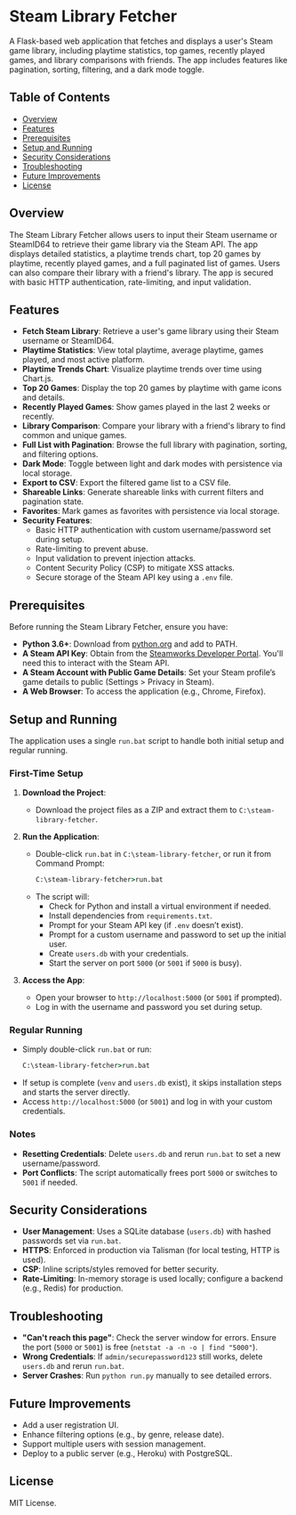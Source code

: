 # Steam Library Fetcher

A Flask-based web application that fetches and displays a user's Steam game library, including playtime statistics, top games, recently played games, and library comparisons with friends. The app includes features like pagination, sorting, filtering, and a dark mode toggle.

## Table of Contents
- [Overview](#overview)
- [Features](#features)
- [Prerequisites](#prerequisites)
- [Setup and Running](#setup-and-running)
- [Security Considerations](#security-considerations)
- [Troubleshooting](#troubleshooting)
- [Future Improvements](#future-improvements)
- [License](#license)

## Overview
The Steam Library Fetcher allows users to input their Steam username or SteamID64 to retrieve their game library via the Steam API. The app displays detailed statistics, a playtime trends chart, top 20 games by playtime, recently played games, and a full paginated list of games. Users can also compare their library with a friend's library. The app is secured with basic HTTP authentication, rate-limiting, and input validation.

## Features
- **Fetch Steam Library**: Retrieve a user's game library using their Steam username or SteamID64.
- **Playtime Statistics**: View total playtime, average playtime, games played, and most active platform.
- **Playtime Trends Chart**: Visualize playtime trends over time using Chart.js.
- **Top 20 Games**: Display the top 20 games by playtime with game icons and details.
- **Recently Played Games**: Show games played in the last 2 weeks or recently.
- **Library Comparison**: Compare your library with a friend's library to find common and unique games.
- **Full List with Pagination**: Browse the full library with pagination, sorting, and filtering options.
- **Dark Mode**: Toggle between light and dark modes with persistence via local storage.
- **Export to CSV**: Export the filtered game list to a CSV file.
- **Shareable Links**: Generate shareable links with current filters and pagination state.
- **Favorites**: Mark games as favorites with persistence via local storage.
- **Security Features**:
  - Basic HTTP authentication with custom username/password set during setup.
  - Rate-limiting to prevent abuse.
  - Input validation to prevent injection attacks.
  - Content Security Policy (CSP) to mitigate XSS attacks.
  - Secure storage of the Steam API key using a `.env` file.

## Prerequisites
Before running the Steam Library Fetcher, ensure you have:
- **Python 3.6+**: Download from [python.org](https://www.python.org/downloads/) and add to PATH.
- **A Steam API Key**: Obtain from the [Steamworks Developer Portal](https://partner.steamgames.com/). You'll need this to interact with the Steam API.
- **A Steam Account with Public Game Details**: Set your Steam profile’s game details to public (Settings > Privacy in Steam).
- **A Web Browser**: To access the application (e.g., Chrome, Firefox).

## Setup and Running
The application uses a single `run.bat` script to handle both initial setup and regular running.

### First-Time Setup
1. **Download the Project**:
   - Download the project files as a ZIP and extract them to `C:\steam-library-fetcher`.

2. **Run the Application**:
   - Double-click `run.bat` in `C:\steam-library-fetcher`, or run it from Command Prompt:
     ```cmd
     C:\steam-library-fetcher>run.bat
     ```
   - The script will:
     - Check for Python and install a virtual environment if needed.
     - Install dependencies from `requirements.txt`.
     - Prompt for your Steam API key (if `.env` doesn’t exist).
     - Prompt for a custom username and password to set up the initial user.
     - Create `users.db` with your credentials.
     - Start the server on port `5000` (or `5001` if `5000` is busy).

3. **Access the App**:
   - Open your browser to `http://localhost:5000` (or `5001` if prompted).
   - Log in with the username and password you set during setup.

### Regular Running
- Simply double-click `run.bat` or run:
  ```cmd
  C:\steam-library-fetcher>run.bat
  ```
- If setup is complete (`venv` and `users.db` exist), it skips installation steps and starts the server directly.
- Access `http://localhost:5000` (or `5001`) and log in with your custom credentials.

### Notes
- **Resetting Credentials**: Delete `users.db` and rerun `run.bat` to set a new username/password.
- **Port Conflicts**: The script automatically frees port `5000` or switches to `5001` if needed.

## Security Considerations
- **User Management**: Uses a SQLite database (`users.db`) with hashed passwords set via `run.bat`.
- **HTTPS**: Enforced in production via Talisman (for local testing, HTTP is used).
- **CSP**: Inline scripts/styles removed for better security.
- **Rate-Limiting**: In-memory storage is used locally; configure a backend (e.g., Redis) for production.

## Troubleshooting
- **"Can't reach this page"**: Check the server window for errors. Ensure the port (`5000` or `5001`) is free (`netstat -a -n -o | find "5000"`).
- **Wrong Credentials**: If `admin/securepassword123` still works, delete `users.db` and rerun `run.bat`.
- **Server Crashes**: Run `python run.py` manually to see detailed errors.

## Future Improvements
- Add a user registration UI.
- Enhance filtering options (e.g., by genre, release date).
- Support multiple users with session management.
- Deploy to a public server (e.g., Heroku) with PostgreSQL.

## License
MIT License.